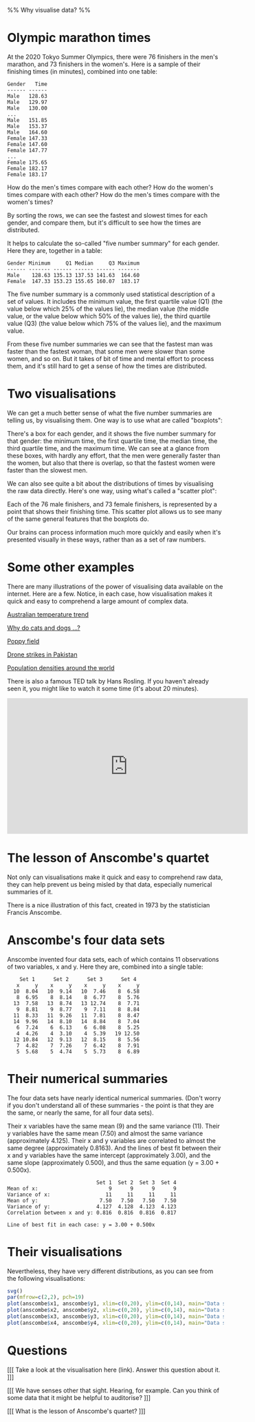 %% Why visualise data? %%

# Olympic marathon times

At the 2020 Tokyo Summer Olympics, there were 76 finishers in the men's marathon, and 73 finishers in the women's. Here is a sample of their finishing times (in minutes), combined into one table:

```
Gender   Time
------ ------
Male   128.63
Male   129.97
Male   130.00
...
Male   151.85
Male   153.37
Male   164.60
Female 147.33
Female 147.60
Female 147.77
...
Female 175.65
Female 182.17
Female 183.17
```

How do the men's times compare with each other? How do the women's times compare with each other? How do the men's times compare with the women's times?

By sorting the rows, we can see the fastest and slowest times for each gender, and compare them, but it's difficult to see how the times are distributed.

It helps to calculate the so-called "five number summary" for each gender. Here they are, together in a table:

```
Gender Minimum     Q1 Median     Q3 Maximum
------ ------- ------ ------ ------ -------
Male    128.63 135.13 137.53 141.63  164.60
Female  147.33 153.23 155.65 160.07  183.17
```

The five number summary is a commonly used statistical description of a set of values. It includes the minimum value, the first quartile value (Q1) (the value below which 25% of the values lie), the median value (the middle value, or the value below which 50% of the values lie), the third quartile value (Q3) (the value below which 75% of the values lie), and the maximum value.

From these five number summaries we can see that the fastest man was faster than the fastest woman, that some men were slower than some women, and so on. But it takes of bit of time and mental effort to process them, and it's still hard to get a sense of how the times are distributed.

# Two visualisations

We can get a much better sense of what the five number summaries are telling us, by visualising them. One way is to use what are called "boxplots":

<div id="boxes"></div>
<script src="https://code.highcharts.com/highcharts-more.js"></script>
<script>
  Highcharts.chart("boxes", {
    chart: {type: 'boxplot', inverted: true},
    title: {text: "Distribution of Marathon Times at the 2020 Tokyo Olympics"},
    legend: {enabled: false},
    xAxis: {categories: ["Men","Women"], title: {text: ''}},
    yAxis: {min: 125, max: 185, title: {text: 'Finishing time (minutes)'}},
    series: [{
      name: 'Men',
      data: [
        {low: 128.63, q1: 135.13, median: 137.53, q3: 141.63, high: 164.60},
        {low: 147.33, q1: 153.23, median: 155.65, q3: 160.07, high: 183.17}
      ]
    }]
  });
</script>

There's a box for each gender, and it shows the five number summary for that gender: the minimum time, the first quartile time, the median time, the third quartile time, and the maximum time. We can see at a glance from these boxes, with hardly any effort, that the men were generally faster than the women, but also that there is overlap, so that the fastest women were faster than the slowest men.

We can also see quite a bit about the distributions of times by visualising the raw data directly. Here's one way, using what's called a "scatter plot":

<div id="points"></div>
<script>
  Highcharts.chart("points", {
    chart: {type: 'scatter', inverted: true},
    title: {text: "Distribution of Marathon Times at the 2020 Tokyo Olympics"},
    legend: {enabled: false},
    xAxis: {categories: ["","Men","Women",""], title: {text: ''}, gridLineWidth: 1},
    yAxis: {min: 125, max: 185, title: {text: 'Finishing time (minutes)'}},
    series: [{
      jitter: {x: 0.2, y: 0},
      marker: {radius: 8, fillColor: "rgba(0, 0, 255, 0.25)"},
      data: [
        // Men
        [1,128.63],[1,129.97],[1,130],[1,130.03],[1,130.27],[1,130.68],[1,131.58],[1,131.68],[1,131.97],[1,132.22],[1,132.37],[1,132.83],[1,133.03],[1,133.37],[1,133.48],[1,134.03],[1,134.55],[1,134.8],[1,134.97],[1,135.18],[1,135.35],[1,135.57],[1,135.83],[1,135.85],[1,135.93],[1,136.13],[1,136.27],[1,136.28],[1,136.43],[1,136.55],[1,136.58],[1,136.65],[1,136.7],[1,136.72],[1,136.95],[1,137.07],[1,137.28],[1,137.32],[1,137.73],[1,137.98],[1,138.45],[1,138.47],[1,138.57],[1,138.65],[1,138.67],[1,139.45],[1,139.73],[1,139.95],[1,140.6],[1,140.72],[1,140.88],[1,141],[1,141.25],[1,141.48],[1,141.53],[1,141.53],[1,141.58],[1,141.75],[1,142.1],[1,142.2],[1,142.25],[1,142.38],[1,142.83],[1,143.2],[1,143.68],[1,144.07],[1,145.05],[1,145.62],[1,146.13],[1,146.98],[1,147.8],[1,148.72],[1,150.13],[1,151.85],[1,153.37],[1,164.6],
        // Women
        [2,147.33],[2,147.6],[2,147.77],[2,148.63],[2,149.1],[2,149.27],[2,149.6],[2,150.22],[2,150.98],[2,151.23],[2,151.37],[2,151.6],[2,151.68],[2,152.07],[2,152.17],[2,152.38],[2,152.88],[2,153.13],[2,153.23],[2,153.25],[2,153.3],[2,153.32],[2,153.65],[2,153.97],[2,154.15],[2,154.32],[2,154.35],[2,154.4],[2,154.63],[2,154.87],[2,155],[2,155.15],[2,155.47],[2,155.55],[2,155.55],[2,155.58],[2,155.65],[2,156.48],[2,156.55],[2,156.63],[2,156.73],[2,156.78],[2,157.02],[2,157.08],[2,157.13],[2,157.7],[2,157.75],[2,157.87],[2,158.05],[2,158.68],[2,159.42],[2,159.48],[2,159.53],[2,159.98],[2,160.07],[2,160.17],[2,161.18],[2,162.42],[2,162.43],[2,163.5],[2,164.15],[2,165.38],[2,165.45],[2,165.75],[2,167.25],[2,168.52],[2,169.35],[2,173.43],[2,173.67],[2,175.02],[2,175.65],[2,182.17],[2,183.17]
      ]
    }]
  });
</script>

Each of the 76 male finishers, and 73 female finishers, is represented by a point that shows their finishing time. This scatter plot allows us to see many of the same general features that the boxplots do.

Our brains can process information much more quickly and easily when it's presented visually in these ways, rather than as a set of raw numbers.

# Some other examples

There are many illustrations of the power of visualising data available on the internet. Here are a few. Notice, in each case, how visualisation makes it quick and easy to comprehend a large amount of complex data.

[Australian temperature trend](http://www.bom.gov.au/climate/history/temperature/)

[Why do cats and dogs ...?](https://whydocatsanddogs.com/)

[Poppy field](https://www.poppyfield.org/)

[Drone strikes in Pakistan](https://drones.pitchinteractive.com/)

[Population densities around the world](https://www.visualcapitalist.com/3d-mapping-the-worlds-largest-population-densities/)

There is also a famous TED talk by Hans Rosling. If you haven't already seen it, you might like to watch it some time (it's about 20 minutes).

<iframe width="560" height="315" src="https://embed.ted.com/talks/lang/en/hans_rosling_the_best_stats_you_ve_ever_seen" frameborder="0" allowfullscreen></iframe>

<!--
<div style="max-width:854px"><div style="position:relative;height:0;padding-bottom:56.25%"><iframe src="https://embed.ted.com/talks/lang/en/hans_rosling_the_best_stats_you_ve_ever_seen" width="854" height="480" style="position:absolute;left:0;top:0;width:100%;height:100%" frameborder="0" scrolling="no" allowfullscreen></iframe></div></div>
-->

# The lesson of Anscombe's quartet

Not only can visualisations make it quick and easy to comprehend raw data, they can help prevent us being misled by that data, especially numerical summaries of it.

There is a nice illustration of this fact, created in 1973 by the statistician Francis Anscombe.

# Anscombe's four data sets

Anscombe invented four data sets, each of which contains 11 observations of two variables, x and y. Here they are, combined into a single table:

```
    Set 1      Set 2      Set 3      Set 4
   x     y    x     y    x     y    x     y
  10  8.04   10  9.14   10  7.46    8  6.58
   8  6.95    8  8.14    8  6.77    8  5.76
  13  7.58   13  8.74   13 12.74    8  7.71
   9  8.81    9  8.77    9  7.11    8  8.84
  11  8.33   11  9.26   11  7.81    8  8.47
  14  9.96   14  8.10   14  8.84    8  7.04
   6  7.24    6  6.13    6  6.08    8  5.25
   4  4.26    4  3.10    4  5.39   19 12.50
  12 10.84   12  9.13   12  8.15    8  5.56
   7  4.82    7  7.26    7  6.42    8  7.91
   5  5.68    5  4.74    5  5.73    8  6.89
```

# Their numerical summaries

The four data sets have nearly identical numerical summaries. (Don't worry if you don't understand all of these summaries - the point is that they are the same, or nearly the same, for all four data sets).

Their x variables have the same mean (9) and the same variance (11). Their y variables have the same mean (7.50) and almost the same variance (approximately 4.125). Their x and y variables are correlated to almost the same degree (approximately 0.8163). And the lines of best fit between their x and y variables have the same intercept (approximately 3.00), and the same slope (approximately 0.500), and thus the same equation (y = 3.00 + 0.500x).

```
                             Set 1  Set 2  Set 3  Set 4
Mean of x:                       9      9      9      9
Variance of x:                  11     11     11     11
Mean of y:                    7.50   7.50   7.50   7.50
Variance of y:               4.127  4.128  4.123  4.123
Correlation between x and y: 0.816  0.816  0.816  0.817

Line of best fit in each case: y = 3.00 + 0.500x
```

# Their visualisations

Nevertheless, they have very different distributions, as you can see from the following visualisations:

```r
svg()
par(mfrow=c(2,2), pch=19)
plot(anscombe$x1, anscombe$y1, xlim=c(0,20), ylim=c(0,14), main="Data set 1", xlab="x", ylab="y")
plot(anscombe$x2, anscombe$y2, xlim=c(0,20), ylim=c(0,14), main="Data set 2", xlab="x", ylab="y")
plot(anscombe$x3, anscombe$y3, xlim=c(0,20), ylim=c(0,14), main="Data set 3", xlab="x", ylab="y")
plot(anscombe$x4, anscombe$y4, xlim=c(0,20), ylim=c(0,14), main="Data set 4", xlab="x", ylab="y")
```

# Questions

[[[ Take a look at the visualisation here (link). Answer this question about it.
]]]

[[[ We have senses other that sight. Hearing, for example. Can you think of some data that it might be helpful to auditorise?
]]]

[[[ What is the lesson of Anscombe's quartet?
]]]